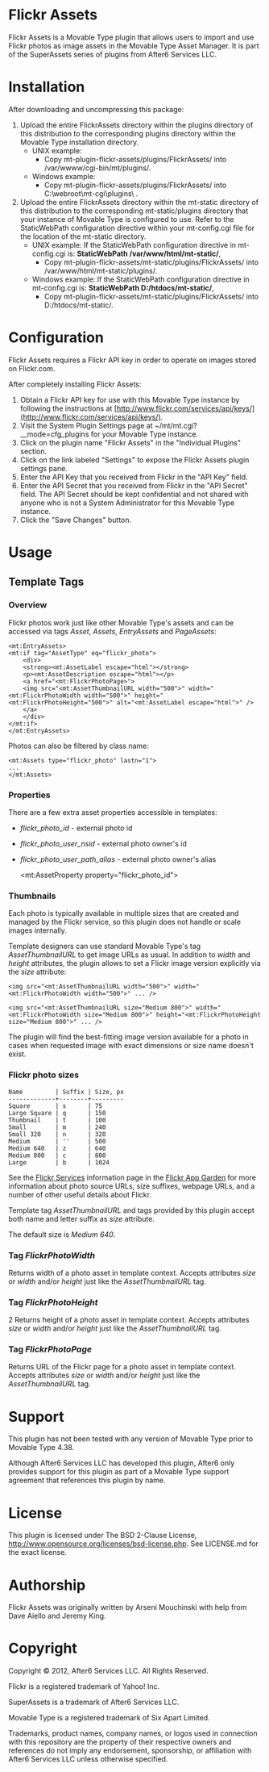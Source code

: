 # Flickr Assets

Flickr Assets is a Movable Type plugin that allows users to import and use Flickr photos as image assets in the Movable Type Asset Manager.  It is part of the SuperAssets series of plugins from After6 Services LLC.

# Installation

After downloading and uncompressing this package:

1. Upload the entire FlickrAssets directory within the plugins directory of this distribution to the corresponding plugins directory within the Movable Type installation directory.
    * UNIX example:
        * Copy mt-plugin-flickr-assets/plugins/FlickrAssets/ into /var/wwww/cgi-bin/mt/plugins/.
    * Windows example:
        * Copy mt-plugin-flickr-assets/plugins/FlickrAssets/ into C:\webroot\mt-cgi\plugins\ .
2. Upload the entire FlickrAssets directory within the mt-static directory of this distribution to the corresponding mt-static/plugins directory that your instance of Movable Type is configured to use.  Refer to the StaticWebPath configuration directive within your mt-config.cgi file for the location of the mt-static directory.
    * UNIX example: If the StaticWebPath configuration directive in mt-config.cgi is: **StaticWebPath  /var/www/html/mt-static/**,
        * Copy mt-plugin-flickr-assets/mt-static/plugins/FlickrAssets/ into /var/www/html/mt-static/plugins/.
    * Windows example: If the StaticWebPath configuration directive in mt-config.cgi is: **StaticWebPath D:/htdocs/mt-static/**,
        * Copy mt-plugin-flickr-assets/mt-static/plugins/FlickrAssets/ into D:/htdocs/mt-static/.

# Configuration

Flickr Assets requires a Flickr API key in order to operate on images stored on Flickr.com.

After completely installing Flickr Assets:

1. Obtain a Flickr API key for use with this Movable Type instance by following the instructions at [http://www.flickr.com/services/api/keys/](http://www.flickr.com/services/api/keys/).
2. Visit the System Plugin Settings page at ~/mt/mt.cgi?__mode=cfg_plugins for your Movable Type instance.
3. Click on the plugin name "Flickr Assets" in the "Individual Plugins" section.
4. Click on the link labeled "Settings" to expose the Flickr Assets plugin settings pane.
5. Enter the API Key that you received from Flickr in the "API Key" field.
6. Enter the API Secret that you received from Flickr in the "API Secret" field.  The API Secret should be kept confidential and not shared with anyone who is not a System Administrator for this Movable Type instance.
7. Click the "Save Changes" button.

# Usage

## Template Tags

### Overview

Flickr photos work just like other Movable Type's assets and can be accessed via tags *Asset*, *Assets*, *EntryAssets* and *PageAssets*:

    <mt:EntryAssets>
    <mt:if tag="AssetType" eq="flickr_photo">
        <div>
        <strong><mt:AssetLabel escape="html"></strong>
        <p><mt:AssetDescription escape="html"></p>
        <a href="<mt:FlickrPhotoPage>">
        <img src="<mt:AssetThumbnailURL width="500">" width="<mt:FlickrPhotoWidth width="500">" height="<mt:FlickrPhotoHeight="500">" alt="<mt:AssetLabel escape="html">" />
        </a>
        </div>
    </mt:if>
    </mt:EntryAssets>

Photos can also be filtered by class name:

    <mt:Assets type="flickr_photo" lastn="1">
    ...
    </mt:Assets>

### Properties

There are a few extra asset properties accessible in templates:

* *flickr_photo_id* - external photo id
* *flickr_photo_user_nsid* - external photo owner's id
* *flickr_photo_user_path_alias* - external photo owner's alias

    <mt:AssetProperty property="flickr_photo_id">

### Thumbnails

Each photo is typically available in multiple sizes that are created and managed by the Flickr service, so this plugin does not handle or scale images internally.

Template designers can use standard Movable Type's tag *AssetThumbnailURL* to get image URLs as usual. In addition to *width* and *height* attributes, the plugin allows to set a Flickr image version explicitly via the *size* attribute:

    <img src="<mt:AssetThumbnailURL width="500">" width="<mt:FlickrPhotoWidth width="500">" ... />
 
    <img src="<mt:AssetThumbnailURL size="Medium 800">" width="<mt:FlickrPhotoWidth size="Medium 800">" height="<mt:FlickrPhotoHeight size="Medium 800">" ... />

The plugin will find the best-fitting image version available for a photo in cases when requested image with exact dimensions or size name doesn't exist.

### Flickr photo sizes

    Name         | Suffix | Size, px
    -------------+--------+---------
    Square       | s      | 75       
    Large Square | q      | 150      
    Thumbnail    | t      | 100      
    Small        | m      | 240      
    Small 320    | n      | 320      
    Medium       | ''     | 500      
    Medium 640   | z      | 640      
    Medium 800   | c      | 800      
    Large        | b      | 1024     

See the [Flickr Services](http://www.flickr.com/services/api/misc.urls.html) information page in the [Flickr App Garden](http://www.flickr.com/services/) for more information about photo source URLs, size suffixes, webpage URLs, and a number of other useful details about Flickr.

Template tag *AssetThumbnailURL* and tags provided by this plugin accept both name and letter suffix as *size* attribute.

The default size is *Medium 640*.

### Tag *FlickrPhotoWidth*

Returns width of a photo asset in template context. Accepts attributes *size* or *width* and/or *height* just like the *AssetThumbnailURL* tag.

### Tag *FlickrPhotoHeight*
2
Returns height of a photo asset in template context. Accepts attributes *size* or *width* and/or *height* just like the *AssetThumbnailURL* tag.

### Tag *FlickrPhotoPage*

Returns URL of the Flickr page for a photo asset in template context. Accepts attributes *size* or *width* and/or *height* just like the *AssetThumbnailURL* tag.

# Support

This plugin has not been tested with any version of Movable Type prior to Movable Type 4.38.

Although After6 Services LLC has developed this plugin, After6 only provides support for this plugin as part of a Movable Type support agreement that references this plugin by name.

# License

This plugin is licensed under The BSD 2-Clause License, http://www.opensource.org/licenses/bsd-license.php.  See LICENSE.md for the exact license.

# Authorship

Flickr Assets was originally written by Arseni Mouchinski with help from Dave Aiello and Jeremy King.

# Copyright

Copyright &copy; 2012, After6 Services LLC.  All Rights Reserved.

Flickr is a registered trademark of Yahoo! Inc.

SuperAssets is a trademark of After6 Services LLC.

Movable Type is a registered trademark of Six Apart Limited.

Trademarks, product names, company names, or logos used in connection with this repository are the property of their respective owners and references do not imply any endorsement, sponsorship, or affiliation with After6 Services LLC unless otherwise specified.
